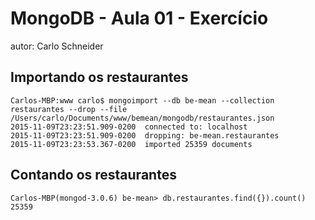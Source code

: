 # MongoDB - Aula 01 - Exercício
autor: Carlo Schneider

## Importando os restaurantes

```
Carlos-MBP:www carlo$ mongoimport --db be-mean --collection restaurantes --drop --file /Users/carlo/Documents/www/bemean/mongodb/restaurantes.json
2015-11-09T23:23:51.909-0200  connected to: localhost
2015-11-09T23:23:51.909-0200  dropping: be-mean.restaurantes
2015-11-09T23:23:53.367-0200  imported 25359 documents
```

## Contando os restaurantes

```
Carlos-MBP(mongod-3.0.6) be-mean> db.restaurantes.find({}).count()
25359
```

